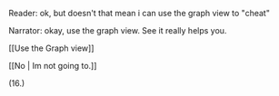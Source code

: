 
Reader: ok, but doesn't that mean i can use the graph view to "cheat"

Narrator: okay, use the graph view. See it really helps you.

[[Use the Graph view]]

[[No | Im not going to.]]

(16.)